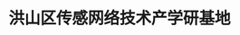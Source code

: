 ---
#
# Use the widgets beneath and the content will be
# inserted automagically in the webpage. To make
# this work, you have to use › layout: frontpage
#
layout: frontpage
title: "洪山区传感网络技术产学研基地"
header:
   image_fullwidth: "header_unsplash_12.jpg"
widget-1:
    title: "我校与中国联通签署战略合作协议"
    url: 'http://hssnt.github.io/master/getting-started/'
    text: '4月9日上午，我校与中国联合网络通信有限公司（简称"中国联通"）在科学会堂签署战略合作协议，双方将在信息化建设及应用领域展开全面合作。中国联通总经理陆益民、副总经理姜正新，湖北省委高校工委书记、省教育厅厅长刘传铁，校领导马敏、杨宗凯、黄永林出席签约仪式。学校相关职能部门、中国联通湖北省分公司负责人与会。副校长黄永林主持签约仪式。'
    image: unsplash_9-302x182.jpg
widget-2:
    title: "我校2015年美国周项目陈述会召开"
    url: 'http://hssnt.github.io/master/getting-started/'
    text: '4月7日，由我校外事处组织的2015年"美国周"项目陈述会在逸夫国际会议中心二楼会议室召开。副校长王恩科，学校办、组织部、人事处、学工部、教务处、科研部、研究生院、财务处、留管办、保密办等部门负责人应邀对全校24家申报单位拟赴美实施的国际合作项目进行了首轮"面试"。'
    image: unsplash_9-302x182.jpg
widget-3:
    title: "中国教育学会会长钟秉林来校作报告"
    url: 'http://hssnt.github.io/master/getting-started/'
    text: '4月1日，中国教育学会会长、原北京师范大学校长钟秉林教授在科学会堂作了题为《大学的内涵发展与质量建设》的报告。校领导及全体中层干部聆听报告。报告会由校党委书记马敏主持。'
    image: github-303x182.jpg
---